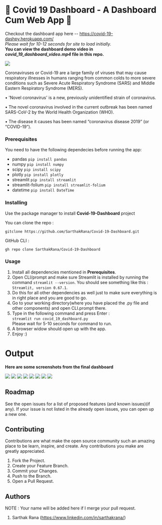 # 🦠 Covid 19 Dashboard - A Dashboard Cum Web App 🦠

Checkout the dashboard app here -- https://covid-19-dashpy.herokuapp.com/
<br>
*Please wait for 10-12 seconds for site to load initially.*
<br>
**You can view the dashboard demo video in _covid_19_dashboard_video.mp4_ file in this repo.**

![](https://www.apta.com/wp-content/uploads/home-banner-1.jpg)

Coronaviruses or Covid-19 are a large family of viruses that may cause respiratory illnesses in humans ranging from common colds to more severe conditions such as Severe Acute Respiratory Syndrome (SARS) and Middle Eastern Respiratory Syndrome (MERS).

• 'Novel coronavirus' is a new, previously unidentified strain of coronavirus.

• The novel coronavirus involved in the current outbreak has been named SARS-CoV-2 by the World Health Organization (WHO).

• The disease it causes has been named “coronavirus disease 2019” (or “COVID-19”).

### Prerequisites

You need to have the following dependecies before running the app:

- pandas `pip install pandas`
- numpy `pip install numpy`
- scipy `pip install scipy`
- plotly `pip install plotly`
- streamlit `pip install streamlit`
- streamlit-folium `pip install streamlit-folium`
- datetime `pip install DateTime`

### Installing

Use the package manager to install __Covid-19-Dashboard__ project

You can clone the repo :
```
gitclone https://github.com/SarthakRana/Covid-19-Dashboard.git
```

GitHub CLI :
```
gh repo clone SarthakRana/Covid-19-Dashboard
```

### Usage

1. Install all dependencies mentioned in __Prerequisites__.
2. Open CLI/prompt and make sure Streamlit is installed by running the command `streamlit --version`. You should see something like this : `Streamlit, version 0.67.1`.
3. Do this for all other dependencies as well just to make sure everything is in right place and you are good to go.
4. Go to your working directory(where you have placed the .py file and other components) and open CLI.prompt there.
5. Type in the following command and press Enter :<br>
   `streamlit run covid_19_dashboard.py`<br>
   Please wait for 5-10 seconds for command to run.
6. A browser widow should open up with  the app.
7. Enjoy :)

# Output

__Here are some screenshots from the final dashboard__

![](https://github.com/SarthakRana/Covid-19-Dashboard/blob/main/Screenshots/rsz_1screenshot_59.png)
![](https://github.com/SarthakRana/Covid-19-Dashboard/blob/main/Screenshots/rsz_1screenshot_66.png)
![](https://github.com/SarthakRana/Covid-19-Dashboard/blob/main/Screenshots/rsz_1screenshot_68.png)
![](https://github.com/SarthakRana/Covid-19-Dashboard/blob/main/Screenshots/rsz_1screenshot_76.png)
![](https://github.com/SarthakRana/Covid-19-Dashboard/blob/main/Screenshots/rsz_2screenshot_61.png)
![](https://github.com/SarthakRana/Covid-19-Dashboard/blob/main/Screenshots/rsz_3screenshot_65.png)
![](https://github.com/SarthakRana/Covid-19-Dashboard/blob/main/Screenshots/rsz_screenshot_72.png)
![](https://github.com/SarthakRana/Covid-19-Dashboard/blob/main/Screenshots/rsz_screenshot_78.png)

## Roadmap

See the open issues for a list of proposed features (and known issues)(if any).
If your issue is not listed in the already open issues, you can open up a new one.

## Contributing

Contributions are what make the open source community such an amazing place to be learn, inspire, and create. Any contributions you make are greatly appreciated.

  1. Fork the Project.
  2. Create your Feature Branch.
  3. Commit your Changes.
  4. Push to the Branch.
  5. Open a Pull Request.

## Authors

NOTE : Your name will be added here if I merge your pull request.

1. Sarthak Rana (https://www.linkedin.com/in/sarthakrana/)
